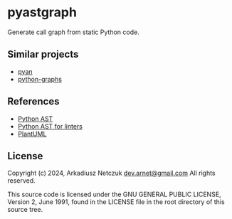 # pyastgraph

Generate call graph from static Python code.


## Similar projects

- [pyan](https://github.com/Technologicat/pyan)
- [python-graphs](https://github.com/google-research/python-graphs)


## References

- [Python AST](https://earthly.dev/blog/python-ast/)
- [Python AST for linters](https://deepsource.com/blog/python-asts-by-building-your-own-linter)
- [PlantUML](https://plantuml.com/)


## License

Copyright (c) 2024, Arkadiusz Netczuk <dev.arnet@gmail.com>
All rights reserved.

This source code is licensed under the GNU GENERAL PUBLIC LICENSE, Version 2, June 1991, found in the
LICENSE file in the root directory of this source tree.
